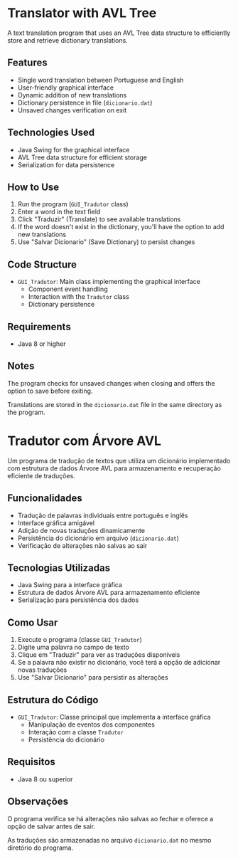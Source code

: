 # Translator with AVL Tree

A text translation program that uses an AVL Tree data structure to efficiently store and retrieve dictionary translations.

## Features

- Single word translation between Portuguese and English
- User-friendly graphical interface
- Dynamic addition of new translations
- Dictionary persistence in file (`dicionario.dat`)
- Unsaved changes verification on exit

## Technologies Used

- Java Swing for the graphical interface
- AVL Tree data structure for efficient storage
- Serialization for data persistence

## How to Use

1. Run the program (`GUI_Tradutor` class)
2. Enter a word in the text field
3. Click "Traduzir" (Translate) to see available translations
4. If the word doesn't exist in the dictionary, you'll have the option to add new translations
5. Use "Salvar Dicionario" (Save Dictionary) to persist changes

## Code Structure

- `GUI_Tradutor`: Main class implementing the graphical interface
  - Component event handling
  - Interaction with the `Tradutor` class
  - Dictionary persistence

## Requirements

- Java 8 or higher

## Notes

The program checks for unsaved changes when closing and offers the option to save before exiting.

Translations are stored in the `dicionario.dat` file in the same directory as the program.


# Tradutor com Árvore AVL

Um programa de tradução de textos que utiliza um dicionário implementado com estrutura de dados Árvore AVL para armazenamento e recuperação eficiente de traduções.

## Funcionalidades

- Tradução de palavras individuais entre português e inglês
- Interface gráfica amigável
- Adição de novas traduções dinamicamente
- Persistência do dicionário em arquivo (`dicionario.dat`)
- Verificação de alterações não salvas ao sair

## Tecnologias Utilizadas

- Java Swing para a interface gráfica
- Estrutura de dados Árvore AVL para armazenamento eficiente
- Serialização para persistência dos dados

## Como Usar

1. Execute o programa (classe `GUI_Tradutor`)
2. Digite uma palavra no campo de texto
3. Clique em "Traduzir" para ver as traduções disponíveis
4. Se a palavra não existir no dicionário, você terá a opção de adicionar novas traduções
5. Use "Salvar Dicionario" para persistir as alterações

## Estrutura do Código

- `GUI_Tradutor`: Classe principal que implementa a interface gráfica
  - Manipulação de eventos dos componentes
  - Interação com a classe `Tradutor`
  - Persistência do dicionário

## Requisitos

- Java 8 ou superior

## Observações

O programa verifica se há alterações não salvas ao fechar e oferece a opção de salvar antes de sair.

As traduções são armazenadas no arquivo `dicionario.dat` no mesmo diretório do programa.
